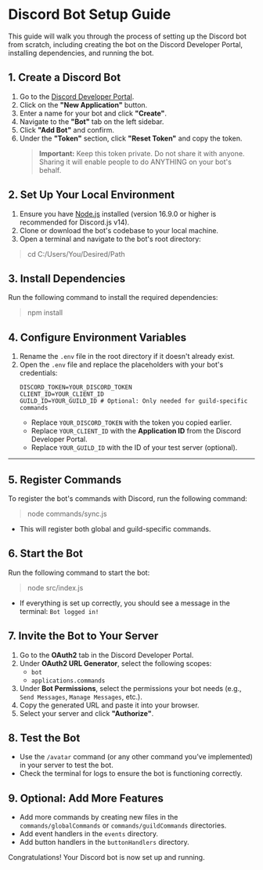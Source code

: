 # Discord Bot Setup Guide

This guide will walk you through the process of setting up the Discord bot from scratch, including creating the bot on the Discord Developer Portal, installing dependencies, and running the bot.

## 1. **Create a Discord Bot**

1. Go to the [Discord Developer Portal](https://discord.com/developers/applications).
2. Click on the **"New Application"** button.
3. Enter a name for your bot and click **"Create"**.
4. Navigate to the **"Bot"** tab on the left sidebar.
5. Click **"Add Bot"** and confirm.
6. Under the **"Token"** section, click **"Reset Token"** and copy the token.  
    > **Important:** Keep this token private. Do not share it with anyone. Sharing it will enable people to do ANYTHING on your bot's behalf.


## 2. **Set Up Your Local Environment**

1. Ensure you have [Node.js](https://nodejs.org/) installed (version 16.9.0 or higher is recommended for Discord.js v14).
2. Clone or download the bot's codebase to your local machine.
3. Open a terminal and navigate to the bot's root directory:

> cd C:/Users/You/Desired/Path



## 3. **Install Dependencies**

Run the following command to install the required dependencies:

> npm install

## 4. **Configure Environment Variables**

1. Rename the `.env` file in the root directory if it doesn't already exist.
2. Open the `.env` file and replace the placeholders with your bot's credentials:
    ```
    DISCORD_TOKEN=YOUR_DISCORD_TOKEN
    CLIENT_ID=YOUR_CLIENT_ID
    GUILD_ID=YOUR_GUILD_ID # Optional: Only needed for guild-specific commands
    ```
    - Replace `YOUR_DISCORD_TOKEN` with the token you copied earlier.
    - Replace `YOUR_CLIENT_ID` with the **Application ID** from the Discord Developer Portal.
    - Replace `YOUR_GUILD_ID` with the ID of your test server (optional).

---

## 5. **Register Commands**

To register the bot's commands with Discord, run the following command:

> node commands/sync.js

- This will register both global and guild-specific commands.


## 6. **Start the Bot**

Run the following command to start the bot:

> node src/index.js

- If everything is set up correctly, you should see a message in the terminal: `Bot logged in!`



## 7. **Invite the Bot to Your Server**

1. Go to the **OAuth2** tab in the Discord Developer Portal.
2. Under **OAuth2 URL Generator**, select the following scopes:
    - `bot`
    - `applications.commands`
3. Under **Bot Permissions**, select the permissions your bot needs (e.g., `Send Messages`, `Manage Messages`, etc.).
4. Copy the generated URL and paste it into your browser.
5. Select your server and click **"Authorize"**.



## 8. **Test the Bot**

- Use the `/avatar` command (or any other command you’ve implemented) in your server to test the bot.
- Check the terminal for logs to ensure the bot is functioning correctly.



## 9. **Optional: Add More Features**

- Add more commands by creating new files in the `commands/globalCommands` or `commands/guildCommands` directories.
- Add event handlers in the `events` directory.
- Add button handlers in the `buttonHandlers` directory.

Congratulations! Your Discord bot is now set up and running.
